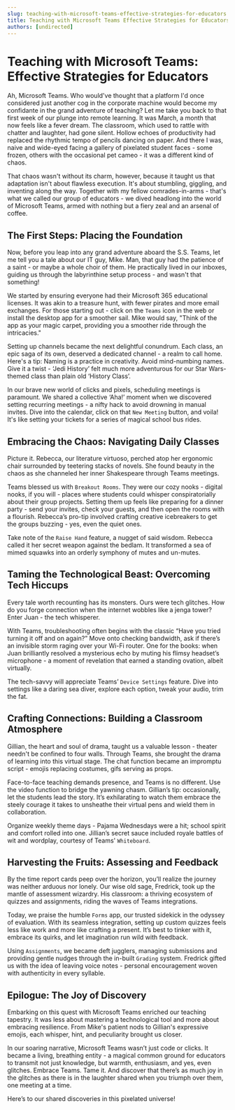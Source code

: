 ```yaml
---
slug: teaching-with-microsoft-teams-effective-strategies-for-educators
title: Teaching with Microsoft Teams Effective Strategies for Educators
authors: [undirected]
---
```



# Teaching with Microsoft Teams: Effective Strategies for Educators

Ah, Microsoft Teams. Who would've thought that a platform I'd once considered just another cog in the corporate machine would become my confidante in the grand adventure of teaching? Let me take you back to that first week of our plunge into remote learning. It was March, a month that now feels like a fever dream. The classroom, which used to rattle with chatter and laughter, had gone silent. Hollow echoes of productivity had replaced the rhythmic tempo of pencils dancing on paper. And there I was, naive and wide-eyed facing a gallery of pixelated student faces - some frozen, others with the occasional pet cameo - it was a different kind of chaos.

That chaos wasn't without its charm, however, because it taught us that adaptation isn't about flawless execution. It's about stumbling, giggling, and inventing along the way. Together with my fellow comrades-in-arms - that's what we called our group of educators - we dived headlong into the world of Microsoft Teams, armed with nothing but a fiery zeal and an arsenal of coffee. 

## The First Steps: Placing the Foundation

Now, before you leap into any grand adventure aboard the S.S. Teams, let me tell you a tale about our IT guy, Mike. Man, that guy had the patience of a saint - or maybe a whole choir of them. He practically lived in our inboxes, guiding us through the labyrinthine setup process - and wasn't that something! 

We started by ensuring everyone had their Microsoft 365 educational licenses. It was akin to a treasure hunt, with fewer pirates and more email exchanges. For those starting out - click on the `Teams` icon in the web or install the desktop app for a smoother sail. Mike would say, "Think of the app as your magic carpet, providing you a smoother ride through the intricacies."

Setting up channels became the next delightful conundrum. Each class, an epic saga of its own, deserved a dedicated channel - a realm to call home. Here's a tip: Naming is a practice in creativity. Avoid mind-numbing names. Give it a twist - ‘Jedi History’ felt much more adventurous for our Star Wars-themed class than plain old ‘History Class’. 

In our brave new world of clicks and pixels, scheduling meetings is paramount. We shared a collective ‘Aha!’ moment when we discovered setting recurring meetings - a nifty hack to avoid drowning in manual invites. Dive into the calendar, click on that `New Meeting` button, and voila! It's like setting your tickets for a series of magical school bus rides.

## Embracing the Chaos: Navigating Daily Classes

Picture it. Rebecca, our literature virtuoso, perched atop her ergonomic chair surrounded by teetering stacks of novels. She found beauty in the chaos as she channeled her inner Shakespeare through Teams meetings. 

Teams blessed us with `Breakout Rooms`. They were our cozy nooks - digital nooks, if you will - places where students could whisper conspiratorially about their group projects. Setting them up feels like preparing for a dinner party - send your invites, check your guests, and then open the rooms with a flourish. Rebecca’s pro-tip involved crafting creative icebreakers to get the groups buzzing - yes, even the quiet ones.

Take note of the `Raise Hand` feature, a nugget of said wisdom. Rebecca called it her secret weapon against the bedlam. It transformed a sea of mimed squawks into an orderly symphony of mutes and un-mutes. 

## Taming the Technological Beast: Overcoming Tech Hiccups

Every tale worth recounting has its monsters. Ours were tech glitches. How do you forge connection when the internet wobbles like a jenga tower? Enter Juan - the tech whisperer. 

With Teams, troubleshooting often begins with the classic “Have you tried turning it off and on again?” Move onto checking bandwidth, ask if there’s an invisible storm raging over your Wi-Fi router. One for the books: when Juan brilliantly resolved a mysterious echo by muting his flimsy headset’s microphone - a moment of revelation that earned a standing ovation, albeit virtually. 

The tech-savvy will appreciate Teams’ `Device Settings` feature. Dive into settings like a daring sea diver, explore each option, tweak your audio, trim the fat.

## Crafting Connections: Building a Classroom Atmosphere

Gillian, the heart and soul of drama, taught us a valuable lesson - theater needn't be confined to four walls. Through Teams, she brought the drama of learning into this virtual stage. The chat function became an impromptu script - emojis replacing costumes, gifs serving as props.

Face-to-face teaching demands presence, and Teams is no different. Use the video function to bridge the yawning chasm. Gillian’s tip: occasionally, let the students lead the story. It’s exhilarating to watch them embrace the steely courage it takes to unsheathe their virtual pens and wield them in collaboration.

Organize weekly theme days - Pajama Wednesdays were a hit; school spirit and comfort rolled into one. Jillian’s secret sauce included royale battles of wit and wordplay, courtesy of Teams' `Whiteboard`.

## Harvesting the Fruits: Assessing and Feedback

By the time report cards peep over the horizon, you’ll realize the journey was neither arduous nor lonely. Our wise old sage, Fredrick, took up the mantle of assessment wizardry. His classroom: a thriving ecosystem of quizzes and assignments, riding the waves of Teams integrations.

Today, we praise the humble `Forms` app, our trusted sidekick in the odyssey of evaluation. With its seamless integration, setting up custom quizzes feels less like work and more like crafting a present. It’s best to tinker with it, embrace its quirks, and let imagination run wild with feedback.

Using `Assignments`, we became deft jugglers, managing submissions and providing gentle nudges through the in-built `Grading` system. Fredrick gifted us with the idea of leaving voice notes - personal encouragement woven with authenticity in every syllable.

## Epilogue: The Joy of Discovery

Embarking on this quest with Microsoft Teams enriched our teaching tapestry. It was less about mastering a technological tool and more about embracing resilience. From Mike's patient nods to Gillian's expressive emojis, each whisper, hint, and peculiarity brought us closer. 

In our soaring narrative, Microsoft Teams wasn’t just code or clicks. It became a living, breathing entity - a magical common ground for educators to transmit not just knowledge, but warmth, enthusiasm, and yes, even glitches. Embrace Teams. Tame it. And discover that there’s as much joy in the glitches as there is in the laughter shared when you triumph over them, one meeting at a time.

Here’s to our shared discoveries in this pixelated universe!